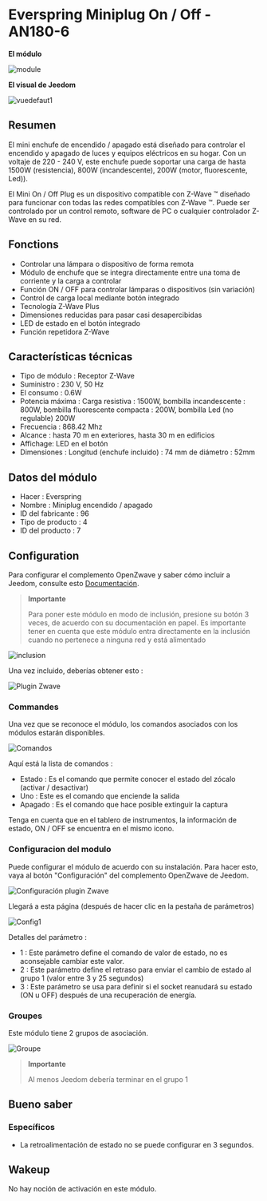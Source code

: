 # Everspring Miniplug On / Off - AN180-6

**El módulo**

![module](images/everspring.AN180-6/module.jpg)

**El visual de Jeedom**

![vuedefaut1](images/everspring.AN180-6/vuedefaut1.jpg)

## Resumen

El mini enchufe de encendido / apagado está diseñado para controlar el encendido y apagado de luces y equipos eléctricos en su hogar. Con un voltaje de 220 - 240 V, este enchufe puede soportar una carga de hasta 1500W (resistencia), 800W (incandescente), 200W (motor, fluorescente, Led)).

El Mini On / Off Plug es un dispositivo compatible con Z-Wave ™ diseñado para funcionar con todas las redes compatibles con Z-Wave ™. Puede ser controlado por un control remoto, software de PC o cualquier controlador Z-Wave en su red.

## Fonctions

-   Controlar una lámpara o dispositivo de forma remota
-   Módulo de enchufe que se integra directamente entre una toma de corriente y la carga a controlar
-   Función ON / OFF para controlar lámparas o dispositivos (sin variación)
-   Control de carga local mediante botón integrado
-   Tecnología Z-Wave Plus
-   Dimensiones reducidas para pasar casi desapercibidas
-   LED de estado en el botón integrado
-   Función repetidora Z-Wave

## Características técnicas

-   Tipo de módulo : Receptor Z-Wave
-   Suministro : 230 V, 50 Hz
-   El consumo : 0.6W
-   Potencia máxima : Carga resistiva : 1500W, bombilla incandescente : 800W, bombilla fluorescente compacta : 200W, bombilla Led (no regulable) 200W
-   Frecuencia : 868.42 Mhz
-   Alcance : hasta 70 m en exteriores, hasta 30 m en edificios
-   Affichage: LED en el botón
-   Dimensiones : Longitud (enchufe incluido) : 74 mm de diámetro : 52mm

## Datos del módulo

-   Hacer : Everspring
-   Nombre : Miniplug encendido / apagado
-   ID del fabricante : 96
-   Tipo de producto : 4
-   ID del producto : 7

## Configuration

Para configurar el complemento OpenZwave y saber cómo incluir a Jeedom, consulte esto [Documentación](https://doc.jeedom.com/es_ES/plugins/automation%20protocol/openzwave/).

> **Importante**
>
> Para poner este módulo en modo de inclusión, presione su botón 3 veces, de acuerdo con su documentación en papel. Es importante tener en cuenta que este módulo entra directamente en la inclusión cuando no pertenece a ninguna red y está alimentado

![inclusion](images/everspring.AN180-6/inclusion.jpg)

Una vez incluido, deberías obtener esto :

![Plugin Zwave](images/everspring.AN180-6/information.jpg)

### Commandes

Una vez que se reconoce el módulo, los comandos asociados con los módulos estarán disponibles.

![Comandos](images/everspring.AN180-6/commandes.jpg)

Aquí está la lista de comandos :

-   Estado : Es el comando que permite conocer el estado del zócalo (activar / desactivar)
-   Uno : Este es el comando que enciende la salida
-   Apagado : Es el comando que hace posible extinguir la captura

Tenga en cuenta que en el tablero de instrumentos, la información de estado, ON / OFF se encuentra en el mismo icono.

### Configuracion del modulo

Puede configurar el módulo de acuerdo con su instalación. Para hacer esto, vaya al botón "Configuración" del complemento OpenZwave de Jeedom.

![Configuración plugin Zwave](images/plugin/bouton_configuration.jpg)

Llegará a esta página (después de hacer clic en la pestaña de parámetros)

![Config1](images/everspring.AN180-6/config1.jpg)

Detalles del parámetro :

-   1 : Este parámetro define el comando de valor de estado, no es aconsejable cambiar este valor.
-   2 : Este parámetro define el retraso para enviar el cambio de estado al grupo 1 (valor entre 3 y 25 segundos)
-   3 : Este parámetro se usa para definir si el socket reanudará su estado (ON u OFF) después de una recuperación de energía.

### Groupes

Este módulo tiene 2 grupos de asociación.

![Groupe](images/everspring.AN180-6/groupe.jpg)

> **Importante**
>
> Al menos Jeedom debería terminar en el grupo 1

## Bueno saber

### Específicos

-   La retroalimentación de estado no se puede configurar en 3 segundos.

## Wakeup

No hay noción de activación en este módulo.
